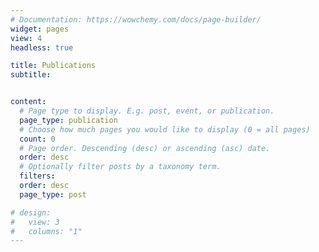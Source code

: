 ```yaml
---
# Documentation: https://wowchemy.com/docs/page-builder/
widget: pages
view: 4
headless: true

title: Publications
subtitle:


content:
  # Page type to display. E.g. post, event, or publication.
  page_type: publication
  # Choose how much pages you would like to display (0 = all pages)
  count: 0
  # Page order. Descending (desc) or ascending (asc) date.
  order: desc
  # Optionally filter posts by a taxonomy term.
  filters:
  order: desc
  page_type: post

# design:
#   view: 3
#   columns: "1"
---
```

